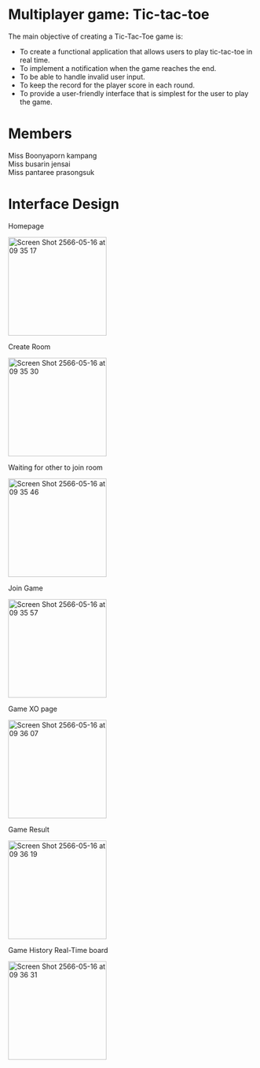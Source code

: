 # Multiplayer game: Tic-tac-toe 
The main objective of creating a Tic-Tac-Toe game is:
- To create a functional application that allows users to play tic-tac-toe in real time.
- To implement a notification when the game reaches the end.
- To be able to handle invalid user input.
- To keep the record for the player score in each round.
- To provide a user-friendly interface that is simplest for the user to play the game.

# Members
Miss Boonyaporn kampang                    
Miss busarin jensai			   
Miss pantaree prasongsuk	

# Interface Design

Homepage  

<img width="200" alt="Screen Shot 2566-05-16 at 09 35 17" src="https://github.com/BoonyaSom/XO/assets/111370795/9ee24028-dda7-4b01-b1f5-bbfc5f6198c3">


Create Room

<img width="200" alt="Screen Shot 2566-05-16 at 09 35 30" src="https://github.com/BoonyaSom/XO/assets/111370795/8bd93ff0-f16b-4e55-bf69-e6da85a0ce3f">


Waiting for other to join room

<img width="200" alt="Screen Shot 2566-05-16 at 09 35 46" src="https://github.com/BoonyaSom/XO/assets/111370795/72b62bd0-87fc-4633-a13f-86a8cf38d4aa">


Join Game     

<img width="200" alt="Screen Shot 2566-05-16 at 09 35 57" src="https://github.com/BoonyaSom/XO/assets/111370795/7ba05d7f-d214-430f-8c77-a93f33961faa">


Game XO page 

<img width="200" alt="Screen Shot 2566-05-16 at 09 36 07" src="https://github.com/BoonyaSom/XO/assets/111370795/677811d5-b489-4dc7-ac98-42da2c160787">
          

Game Result 

<img width="200" alt="Screen Shot 2566-05-16 at 09 36 19" src="https://github.com/BoonyaSom/XO/assets/111370795/55e948cc-4a96-4279-a169-a18b586b4f9c">


Game History Real-Time board

<img width="200" alt="Screen Shot 2566-05-16 at 09 36 31" src="https://github.com/BoonyaSom/XO/assets/111370795/126d0c74-ce95-405d-8a4c-e541e28c3103">


